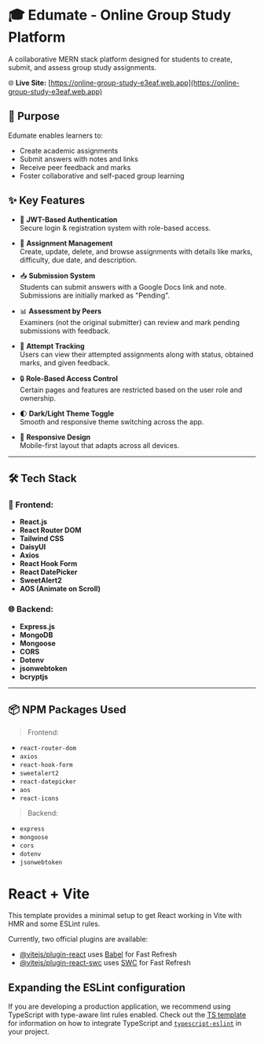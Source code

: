 # 🎓 Edumate - Online Group Study Platform

A collaborative MERN stack platform designed for students to create, submit, and assess group study assignments.

🌐 **Live Site:** [https://online-group-study-e3eaf.web.app](https://online-group-study-e3eaf.web.app)


## 📌 Purpose

Edumate enables learners to:
- Create academic assignments
- Submit answers with notes and links
- Receive peer feedback and marks
- Foster collaborative and self-paced group learning


## ✨ Key Features

- 🔐 **JWT-Based Authentication**  
  Secure login & registration system with role-based access.

- 📄 **Assignment Management**  
  Create, update, delete, and browse assignments with details like marks, difficulty, due date, and description.

- 📥 **Submission System**  
  Students can submit answers with a Google Docs link and note. Submissions are initially marked as "Pending".

- 📊 **Assessment by Peers**  
  Examiners (not the original submitter) can review and mark pending submissions with feedback.

- 📃 **Attempt Tracking**  
  Users can view their attempted assignments along with status, obtained marks, and given feedback.

- 🔒 **Role-Based Access Control**  
  Certain pages and features are restricted based on the user role and ownership.

- 🌓 **Dark/Light Theme Toggle**  
  Smooth and responsive theme switching across the app.

- 📱 **Responsive Design**  
  Mobile-first layout that adapts across all devices.

---

## 🛠️ Tech Stack

### 🚀 Frontend:
- **React.js**
- **React Router DOM**
- **Tailwind CSS**
- **DaisyUI**
- **Axios**
- **React Hook Form**
- **React DatePicker**
- **SweetAlert2**
- **AOS (Animate on Scroll)**

### 🌐 Backend:
- **Express.js**
- **MongoDB**
- **Mongoose**
- **CORS**
- **Dotenv**
- **jsonwebtoken**
- **bcryptjs**

---

## 📦 NPM Packages Used

> Frontend:
- `react-router-dom`  
- `axios`  
- `react-hook-form`  
- `sweetalert2`  
- `react-datepicker`  
- `aos`  
- `react-icons`

> Backend:
- `express`  
- `mongoose`  
- `cors`  
- `dotenv`  
- `jsonwebtoken`  



# React + Vite

This template provides a minimal setup to get React working in Vite with HMR and some ESLint rules.

Currently, two official plugins are available:

- [@vitejs/plugin-react](https://github.com/vitejs/vite-plugin-react/blob/main/packages/plugin-react) uses [Babel](https://babeljs.io/) for Fast Refresh
- [@vitejs/plugin-react-swc](https://github.com/vitejs/vite-plugin-react/blob/main/packages/plugin-react-swc) uses [SWC](https://swc.rs/) for Fast Refresh

## Expanding the ESLint configuration

If you are developing a production application, we recommend using TypeScript with type-aware lint rules enabled. Check out the [TS template](https://github.com/vitejs/vite/tree/main/packages/create-vite/template-react-ts) for information on how to integrate TypeScript and [`typescript-eslint`](https://typescript-eslint.io) in your project.

